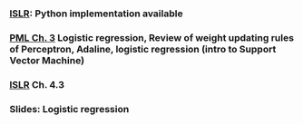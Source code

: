 ### [ISLR](http://www-bcf.usc.edu/~gareth/ISL/): Python implementation available

### [__PML__ Ch. 3](https://github.com/PHBS/python-machine-learning-book/tree/master/code/ch03) Logistic regression, Review of weight updating rules of Perceptron, Adaline, logistic regression (intro to Support Vector Machine)

### [__ISLR__](https://github.com/PHBS/ISLR-python/tree/master/Notebooks) Ch. 4.3

### Slides: Logistic regression

